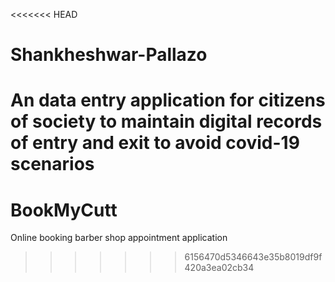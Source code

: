 <<<<<<< HEAD
# Shankheshwar-Pallazo
An data entry application for citizens of society  to maintain digital records of entry and exit to avoid covid-19 scenarios
=======
# BookMyCutt
Online booking barber shop appointment application
>>>>>>> 6156470d5346643e35b8019df9f420a3ea02cb34

